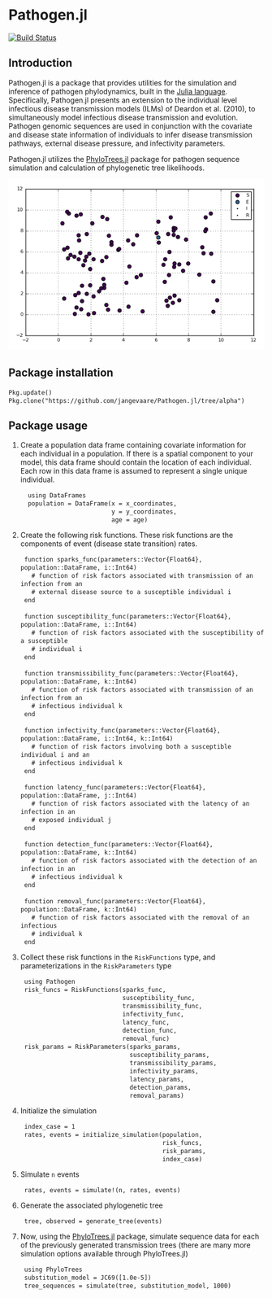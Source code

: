 # Pathogen.jl
[![Build Status](https://travis-ci.org/jangevaare/Pathogen.jl.svg?branch=alpha)](https://travis-ci.org/jangevaare/Pathogen.jl)

## Introduction

Pathogen.jl is a package that provides utilities for the simulation and inference of pathogen phylodynamics, built in the [Julia language](http://julialang.org). Specifically, Pathogen.jl presents an extension to the individual level infectious disease transmission models (ILMs) of Deardon et al. (2010), to simultaneously model infectious disease transmission and evolution. Pathogen genomic sequences are used in conjunction with the covariate and disease state information of individuals to infer disease transmission pathways, external disease pressure, and infectivity parameters.

Pathogen.jl utilizes the [PhyloTrees.jl](https://github.com/jangevaare/PhyloTrees.jl) package for pathogen sequence simulation and calculation of phylogenetic tree likelihoods.


![Phylodynamic simulation](epianimation.gif?raw=true)


## Package installation


    Pkg.update()
    Pkg.clone("https://github.com/jangevaare/Pathogen.jl/tree/alpha")



## Package usage

1. Create a population data frame containing covariate information for each individual in a population. If there is a spatial component to your model, this data frame should contain the location of each individual. Each row in this data frame is assumed to represent a single unique individual.

         using DataFrames
         population = DataFrame(x = x_coordinates,
                                y = y_coordinates,
                                age = age)

2. Create the following risk functions. These risk functions are the components of event (disease state transition) rates.


        function sparks_func(parameters::Vector{Float64}, population::DataFrame, i::Int64)
          # function of risk factors associated with transmission of an infection from an
          # external disease source to a susceptible individual i
        end

        function susceptibility_func(parameters::Vector{Float64}, population::DataFrame, i::Int64)
          # function of risk factors associated with the susceptibility of a susceptible
          # individual i
        end

        function transmissibility_func(parameters::Vector{Float64}, population::DataFrame, k::Int64)
          # function of risk factors associated with transmission of an infection from an
          # infectious individual k
        end

        function infectivity_func(parameters::Vector{Float64}, population::DataFrame, i::Int64, k::Int64)
          # function of risk factors involving both a susceptible individual i and an
          # infectious individual k
        end

        function latency_func(parameters::Vector{Float64}, population::DataFrame, j::Int64)
          # function of risk factors associated with the latency of an infection in an
          # exposed individual j
        end

        function detection_func(parameters::Vector{Float64}, population::DataFrame, k::Int64)
          # function of risk factors associated with the detection of an infection in an
          # infectious individual k
        end

        function removal_func(parameters::Vector{Float64}, population::DataFrame, k::Int64)
          # function of risk factors associated with the removal of an infectious
          # individual k
        end


3. Collect these risk functions in the `RiskFunctions` type, and parameterizations in the `RiskParameters` type

        using Pathogen
        risk_funcs = RiskFunctions(sparks_func,
                                   susceptibility_func,
                                   transmissibility_func,
                                   infectivity_func,
                                   latency_func,
                                   detection_func,
                                   removal_func)
        risk_params = RiskParameters(sparks_params,
                                     susceptibility_params,
                                     transmissibility_params,
                                     infectivity_params,
                                     latency_params,
                                     detection_params,
                                     removal_params)


4. Initialize the simulation

        index_case = 1
        rates, events = initialize_simulation(population,
                                              risk_funcs,
                                              risk_params,
                                              index_case)

5. Simulate `n` events

        rates, events = simulate!(n, rates, events)

6. Generate the associated phylogenetic tree

        tree, observed = generate_tree(events)

7. Now, using the [PhyloTrees.jl](https://github.com/jangevaare/PhyloTrees.jl) package, simulate sequence data for each of the previously generated transmission trees (there are many more simulation options available through PhyloTrees.jl)

        using PhyloTrees
        substitution_model = JC69([1.0e-5])
        tree_sequences = simulate(tree, substitution_model, 1000)
